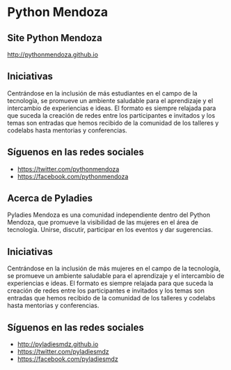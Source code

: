 # Python Mendoza 

## Site Python Mendoza
http://pythonmendoza.github.io

## Iniciativas
Centrándose en la inclusión de más estudiantes en el campo de la tecnología, se promueve un ambiente saludable para el aprendizaje y el intercambio de experiencias e ideas.
El formato es siempre relajada para que suceda la creación de redes entre los participantes e invitados y los temas son entradas que hemos recibido de la comunidad de los talleres y codelabs hasta mentorias y conferencias.

## Síguenos en las redes sociales
- https://twitter.com/pythonmendoza
- https://facebook.com/pythonmendoza

## Acerca de Pyladies
Pyladies Mendoza es una comunidad independiente dentro del Python Mendoza, que promueve la visibilidad de las mujeres en el área de tecnología. Unirse, discutir, participar en los eventos y dar sugerencias.

## Iniciativas
Centrándose en la inclusión de más mujeres en el campo de la tecnología, se promueve un ambiente saludable para el aprendizaje y el intercambio de experiencias e ideas.
El formato es siempre relajada para que suceda la creación de redes entre los participantes e invitados y los temas son entradas que hemos recibido de la comunidad de los talleres y codelabs hasta mentorias y conferencias.

## Síguenos en las redes sociales
- http://pyladiesmdz.github.io
- https://twitter.com/pyladiesmdz
- https://facebook.com/pyladiesmdz
